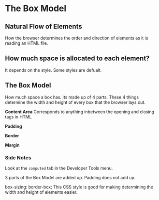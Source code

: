 # The Box Model 
## Natural Flow of Elements
How the browser determines the order and direction of elements as it is reading an HTML file. 

## How much space is allocated to each element?
It depends on the style. Some styles are defualt. 

## The Box Model
How much space a box has. Its made up of 4 parts. These 4 things determine the width and height of every box that the browser lays out. 

**Content Area**
Corresponds to anything inbetween the opening and closing tags in HTML

**Padding**


**Border**


**Margin**


### Side Notes
Look at the `computed` tab in the Developer Tools menu.  <br />

3 parts of the Box Model are added up. Padding does not add up. <br />

box-sizing: border-box;
This CSS style is good for making determining the width and height of elements easier. 